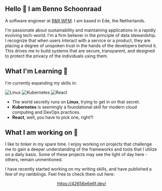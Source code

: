 ## Hello 👋 I am Benno Schoonraad

A software engineer at [R&R WFM](https://github.com/rr-wfm). I am based in Ede, the Netherlands.

I'm passionate about sustainability and maintaining applications in a rapidly evolving tech-world. I'm a firm believer in the principle of data stewardship. I recognize that when users interact with a service or a product, they are placing a degree of unspoken trust in the hands of the developers behind it. This drives me to build systems that are secure, transparent, and designed to protect the privacy of the individuals using them.

## What I'm Learning 🌱

I'm currently expanding my skills in:

<p>
<img alt="Linux" src="https://img.shields.io/badge/-Linux-FCC624?style=for-the-badge&logo=linux&logoColor=black"/>
<img alt="Kubernetes" src="https://img.shields.io/badge/-Kubernetes-326CE5?style=for-the-badge&logo=kubernetes&logoColor=white"/>
<img alt="React" src="https://img.shields.io/badge/React-%2320232a.svg?style=for-the-badge&logo=react&logoColor=%2361DAFB">
</p>

- The world secretly runs on **Linux**, trying to get in on that secret. 
- **Kubernetes** is seemingly a foundational skill for modern cloud computing and DevOps practices. 
- **React**, well, you have to pick one, right?!

## What I am working on 🚧

I like to tinker in my spare time. I enjoy working on projects that challenge me to gain a deeper understanding of the frameworks and tools that I utilize on a daily basis. Some of these projects may see the light of day here - others, remain unmentioned.

I have recently started working on my writing skills, and have published a few of my ramblings. Feel free to check them out here:

<div align="center">
 <a href="https://42656e6e6f.dev/">https://42656e6e6f.dev/</a> 
</div>
